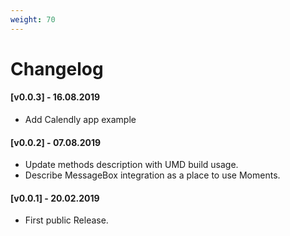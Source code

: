 ```yaml
---
weight: 70
---
```


# Changelog

#### [v0.0.3] - 16.08.2019

- Add Calendly app example

#### [v0.0.2] - 07.08.2019

- Update methods description with UMD build usage.
- Describe MessageBox integration as a place to use Moments.

#### [v0.0.1] - 20.02.2019

- First public Release.
